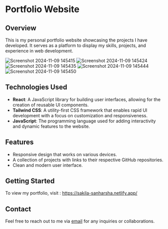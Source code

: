 # Portfolio Website

## Overview

This is my personal portfolio website showcasing the projects I have developed. It serves as a platform to display my skills, projects, and experience in web development.

![Screenshot 2024-11-09 145415](https://github.com/user-attachments/assets/c9dc1118-04d8-4334-b146-f36e15270cf3)
![Screenshot 2024-11-09 145424](https://github.com/user-attachments/assets/1e0e50df-59c0-4a94-89e4-9a6c2702c319)
![Screenshot 2024-11-09 145435](https://github.com/user-attachments/assets/f141a04f-9b03-4c4f-9ed4-e4341ad05916)
![Screenshot 2024-11-09 145444](https://github.com/user-attachments/assets/a6c6eb19-35eb-4e97-9e5e-5b431dcee667)
![Screenshot 2024-11-09 145450](https://github.com/user-attachments/assets/7f81b981-0d8b-4793-a2a7-78eb34273df1)

## Technologies Used

- **React**: A JavaScript library for building user interfaces, allowing for the creation of reusable UI components.
- **Tailwind CSS**: A utility-first CSS framework that enables rapid UI development with a focus on customization and responsiveness.
- **JavaScript**: The programming language used for adding interactivity and dynamic features to the website.

## Features

- Responsive design that works on various devices.
- A collection of projects with links to their respective GitHub repositories.
- Clean and modern user interface.

## Getting Started

To view my portfolio, visit : https://sakila-sanharsha.netlify.app/

## Contact

Feel free to reach out to me via [email](mailto:sakila.sanharsha2k19@gmail.com) for any inquiries or collaborations.
